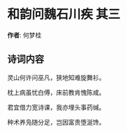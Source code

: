 # 和韵问魏石川疾  其三

**作者**: 何梦桂

## 诗词内容

灵山何许问巫凡，狭地知难旋舞衫。

枕上病虽忧白傅，床前教肯愧陈咸。

君宜借力宽诗课，我亦埋头事药缄。

种术养凫随分足，岂因富贵堕涎馋。

